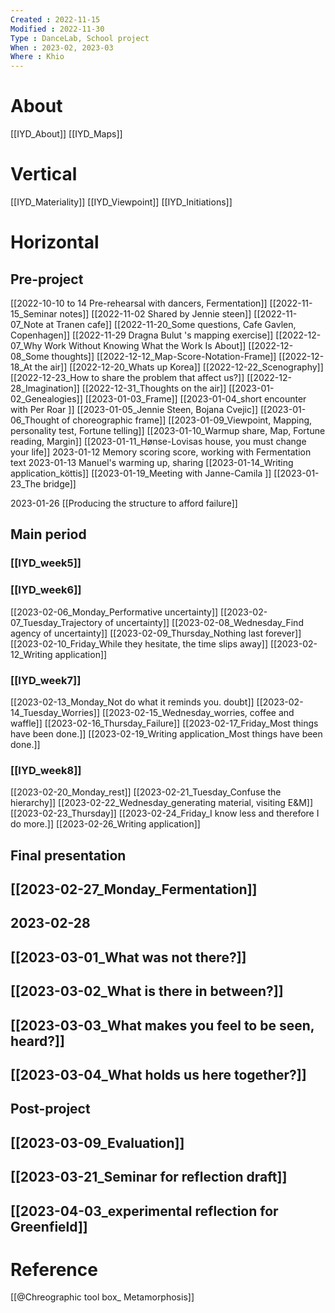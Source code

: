 ```yaml
---
Created : 2022-11-15 
Modified : 2022-11-30
Type : DanceLab, School project
When : 2023-02, 2023-03
Where : Khio 
---
```

# About
[[IYD_About]]
[[IYD_Maps]]

# Vertical
[[IYD_Materiality]]
[[IYD_Viewpoint]]
[[IYD_Initiations]]
# Horizontal
## Pre-project
[[2022-10-10 to 14 Pre-rehearsal with dancers, Fermentation]]
[[2022-11-15_Seminar notes]]
[[2022-11-02  Shared by Jennie steen]] 
[[2022-11-07_Note at Tranen cafe]]
[[2022-11-20_Some questions, Cafe Gavlen, Copenhagen]]
[[2022-11-29 Dragna Bulut 's mapping exercise]]
[[2022-12-07_Why Work Without Knowing What the Work Is About]]
[[2022-12-08_Some thoughts]]
[[2022-12-12_Map-Score-Notation-Frame]]
[[2022-12-18_At the air]]
[[2022-12-20_Whats up Korea]]
[[2022-12-22_Scenography]]
[[2022-12-23_How to share the problem that affect us?]]
[[2022-12-28_Imagination]]
[[2022-12-31_Thoughts on the air]]
[[2023-01-02_Genealogies]]
[[2023-01-03_Frame]]
[[2023-01-04_short encounter with Per Roar ]] 
[[2023-01-05_Jennie Steen, Bojana Cvejic]]
[[2023-01-06_Thought of choreographic frame]]
[[2023-01-09_Viewpoint, Mapping, personality test, Fortune telling]]
[[2023-01-10_Warmup share, Map, Fortune reading, Margin]]
[[2023-01-11_Hønse-Lovisas house, you must change your life]]
2023-01-12 Memory scoring score, working with Fermentation text
2023-01-13 Manuel's warming up, sharing
[[2023-01-14_Writing application_köttis]]
[[2023-01-19_Meeting with Janne-Camila ]] 
[[2023-01-23_The bridge]]
 
2023-01-26 [[Producing the structure to afford failure]]

## Main period

### [[IYD_week5]]


### [[IYD_week6]]
[[2023-02-06_Monday_Performative uncertainty]]
[[2023-02-07_Tuesday_Trajectory of uncertainty]]
[[2023-02-08_Wednesday_Find agency of uncertainty]]
[[2023-02-09_Thursday_Nothing last forever]]
[[2023-02-10_Friday_While they hesitate, the time slips away]]
[[2023-02-12_Writing application]]
### [[IYD_week7]]
[[2023-02-13_Monday_Not do what it reminds you. doubt]]
[[2023-02-14_Tuesday_Worries]]
[[2023-02-15_Wednesday_worries, coffee and waffle]]
[[2023-02-16_Thursday_Failure]]
[[2023-02-17_Friday_Most things have been done.]]
[[2023-02-19_Writing application_Most things have been done.]]
### [[IYD_week8]]
[[2023-02-20_Monday_rest]]
[[2023-02-21_Tuesday_Confuse the hierarchy]]
[[2023-02-22_Wednesday_generating material, visiting E&M]]
[[2023-02-23_Thursday]]
[[2023-02-24_Friday_I know less and therefore I do more.]]
[[2023-02-26_Writing application]]

## Final presentation

## [[2023-02-27_Monday_Fermentation]] 
## 2023-02-28
## [[2023-03-01_What was not there?]]
## [[2023-03-02_What is there in between?]]
## [[2023-03-03_What makes you feel to be seen, heard?]]
## [[2023-03-04_What holds us here together?]]

## Post-project
## [[2023-03-09_Evaluation]]
## [[2023-03-21_Seminar for reflection draft]]
## [[2023-04-03_experimental reflection for Greenfield]]






# Reference
[[@Chreographic tool box_ Metamorphosis]]

